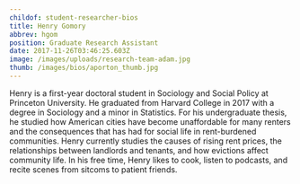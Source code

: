 ```yaml
---
childof: student-researcher-bios
title: Henry Gomory
abbrev: hgom
position: Graduate Research Assistant
date: 2017-11-26T03:46:25.603Z
image: /images/uploads/research-team-adam.jpg
thumb: /images/bios/aporton_thumb.jpg
---
```

Henry is a first-year doctoral student in Sociology and Social Policy at Princeton University. He graduated from Harvard College in 2017 with a degree in Sociology and a minor in Statistics. For his undergraduate thesis, he studied how American cities have become unaffordable for many renters and the consequences that has had for social life in rent-burdened communities. Henry currently studies the causes of rising rent prices, the relationships between landlords and tenants, and how evictions affect community life. In his free time, Henry likes to cook, listen to podcasts, and recite scenes from sitcoms to patient friends.
